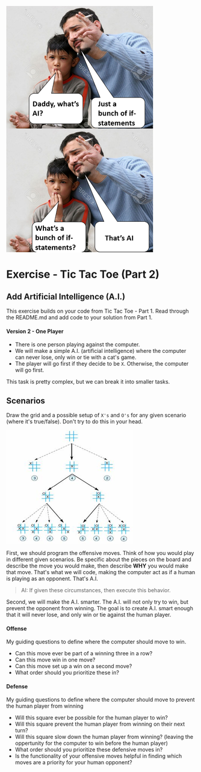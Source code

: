![what is ai](resources/what_is_ai.png)

# Exercise - Tic Tac Toe (Part 2)

## Add Artificial Intelligence (A.I.)

This exercise builds on your code from Tic Tac Toe - Part 1. Read through the README.md and add code to your solution from Part 1.

#### Version 2 - One Player

- There is one person playing against the computer. 
- We will make a simple A.I. (artificial intelligence) where the computer can never lose, only win or tie with a cat's game.
- The player will go first if they decide to be `X`. Otherwise, the computer will go first. 

This task is pretty complex, but we can break it into smaller tasks.

## Scenarios

Draw the grid and a possible setup of `X's` and `O's` for any given scenario (where it's true/false). Don't try to do this in your head.

![outcomes](resources/different_solutions.jpg)

First, we should program the offensive moves. Think of how you would play in different given scenarios. Be specific about the pieces on the board and describe the move you would make, then describe <b>WHY</b> you would make that move. That's what we will code, making the computer act as if a human is playing as an opponent. That's A.I.

>AI: If given these circumstances, then execute this behavior.

Second, we will make the A.I. smarter. The A.I. will not only try to win, but prevent the opponent from winning. The goal is to create A.I. smart enough that it will never lose, and only win or tie against the human player.

#### Offense

My guiding questions to define where the computer should move to win.

- Can this move ever be part of a winning three in a row?
- Can this move win in one move?
- Can this move set up a win on a second move?
- What order should you prioritize these in?

#### Defense

My guiding questions to define where the computer should move to prevent the human player from winning

- Will this square ever be possible for the human player to win?
- Will this square prevent the human player from winning on their next turn?
- Will this square slow down the human player from winning? (leaving the oppertunity for the computer to win before the human player)
- What order should you prioritize these defensive moves in?
- Is the functionality of your offensive moves helpful in finding which moves are a priority for your human opponent?

